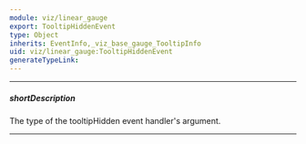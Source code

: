 ```yaml
---
module: viz/linear_gauge
export: TooltipHiddenEvent
type: Object
inherits: EventInfo,_viz_base_gauge_TooltipInfo
uid: viz/linear_gauge:TooltipHiddenEvent
generateTypeLink: 
---
```

---
##### shortDescription
The type of the tooltipHidden event handler's argument.

---
<!-- Description goes here -->